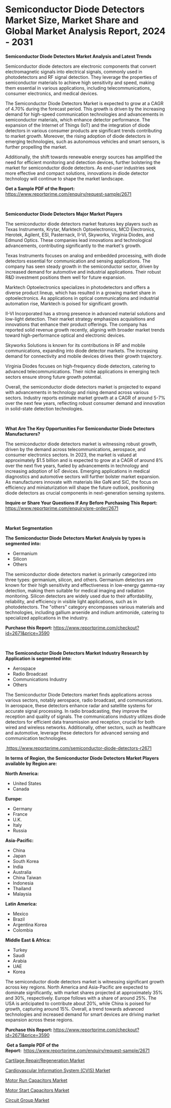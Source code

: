 <p><h1>Semiconductor Diode Detectors Market Size, Market Share and Global Market Analysis Report, 2024 - 2031</h1></p><p><strong>Semiconductor Diode Detectors Market Analysis and Latest Trends</strong></p>
<p><p>Semiconductor diode detectors are electronic components that convert electromagnetic signals into electrical signals, commonly used in photodetectors and RF signal detection. They leverage the properties of semiconductor materials to achieve high sensitivity and speed, making them essential in various applications, including telecommunications, consumer electronics, and medical devices.</p><p>The Semiconductor Diode Detectors Market is expected to grow at a CAGR of 4.70% during the forecast period. This growth is driven by the increasing demand for high-speed communication technologies and advancements in semiconductor materials, which enhance detector performance. The expansion of the Internet of Things (IoT) and the integration of diode detectors in various consumer products are significant trends contributing to market growth. Moreover, the rising adoption of diode detectors in emerging technologies, such as autonomous vehicles and smart sensors, is further propelling the market.</p><p>Additionally, the shift towards renewable energy sources has amplified the need for efficient monitoring and detection devices, further bolstering the market for semiconductor diode detectors. As end-user industries seek more effective and compact solutions, innovations in diode detector technology will continue to shape the market landscape.</p></p>
<p><strong>Get a Sample PDF of the Report:&nbsp;</strong> <a href="https://www.reportprime.com/enquiry/request-sample/2671">https://www.reportprime.com/enquiry/request-sample/2671</a></p>
<p>&nbsp;</p>
<p><strong>Semiconductor Diode Detectors Major Market Players</strong></p>
<p><p>The semiconductor diode detectors market features key players such as Texas Instruments, Krytar, Marktech Optoelectronics, MCD Electronics, Herotek, Agilent, ESI, Pasternack, II-VI, Skyworks, Virginia Diodes, and Edmund Optics. These companies lead innovations and technological advancements, contributing significantly to the market's growth.</p><p>Texas Instruments focuses on analog and embedded processing, with diode detectors essential for communication and sensing applications. The company has seen steady growth in the semiconductor sector, driven by increased demand for automotive and industrial applications. Their robust R&D investment positions them well for future expansion.</p><p>Marktech Optoelectronics specializes in photodetectors and offers a diverse product lineup, which has resulted in a growing market share in optoelectronics. As applications in optical communications and industrial automation rise, Marktech is poised for significant growth.</p><p>II-VI Incorporated has a strong presence in advanced material solutions and low-light detection. Their market strategy emphasizes acquisitions and innovations that enhance their product offerings. The company has reported solid revenue growth recently, aligning with broader market trends toward high-performance optical and electronic devices.</p><p>Skyworks Solutions is known for its contributions in RF and mobile communications, expanding into diode detector markets. The increasing demand for connectivity and mobile devices drives their growth trajectory.</p><p>Virginia Diodes focuses on high-frequency diode detectors, catering to advanced telecommunications. Their niche applications in emerging tech sectors ensure strong future growth potential.</p><p>Overall, the semiconductor diode detectors market is projected to expand with advancements in technology and rising demand across various sectors. Industry reports estimate market growth at a CAGR of around 5-7% over the next few years, reflecting robust consumer demand and innovation in solid-state detection technologies.</p></p>
<p>&nbsp;</p>
<p><strong>What Are The Key Opportunities For Semiconductor Diode Detectors Manufacturers?</strong></p>
<p><p>The semiconductor diode detectors market is witnessing robust growth, driven by the demand across telecommunications, aerospace, and consumer electronics sectors. In 2023, the market is valued at approximately $1.5 billion and is expected to grow at a CAGR of around 8% over the next five years, fueled by advancements in technology and increasing adoption of IoT devices. Emerging applications in medical diagnostics and automotive sectors will further bolster market expansion. As manufacturers innovate with materials like GaN and SiC, the focus on efficiency and miniaturization will shape the future outlook, positioning diode detectors as crucial components in next-generation sensing systems.</p></p>
<p><strong>Inquire or Share Your Questions If Any Before Purchasing This Report:</strong> <a href="https://www.reportprime.com/enquiry/pre-order/2671">https://www.reportprime.com/enquiry/pre-order/2671</a></p>
<p>&nbsp;</p>
<p><strong>Market Segmentation</strong></p>
<p><strong>The Semiconductor Diode Detectors Market Analysis by types is segmented into:</strong></p>
<p><ul><li>Germanium</li><li>Silicon</li><li>Others</li></ul></p>
<p><p>The semiconductor diode detectors market is primarily categorized into three types: germanium, silicon, and others. Germanium detectors are known for their high sensitivity and effectiveness in low-energy gamma-ray detection, making them suitable for medical imaging and radiation monitoring. Silicon detectors are widely used due to their affordability, reliability, and efficiency in visible light applications, such as in photodetectors. The "others" category encompasses various materials and technologies, including gallium arsenide and indium antimonide, catering to specialized applications in the industry.</p></p>
<p><strong>Purchase this Report:&nbsp;</strong><a href="https://www.reportprime.com/checkout?id=2671&price=3590">https://www.reportprime.com/checkout?id=2671&price=3590</a></p>
<p>&nbsp;</p>
<p><strong>The Semiconductor Diode Detectors Market Industry Research by Application is segmented into:</strong></p>
<p><ul><li>Aerospace</li><li>Radio Broadcast</li><li>Communications Industry</li><li>Others</li></ul></p>
<p><p>The Semiconductor Diode Detectors market finds applications across various sectors, notably aerospace, radio broadcast, and communications. In aerospace, these detectors enhance radar and satellite systems for accurate signal processing. In radio broadcasting, they improve the reception and quality of signals. The communications industry utilizes diode detectors for efficient data transmission and reception, crucial for both wired and wireless networks. Additionally, other sectors, such as healthcare and automotive, leverage these detectors for advanced sensing and communication technologies.</p></p>
<p><a href="https://www.reportprime.com/semiconductor-diode-detectors-r2671">&nbsp;https://www.reportprime.com/semiconductor-diode-detectors-r2671</a></p>
<p><strong>In terms of Region, the Semiconductor Diode Detectors Market Players available by Region are:</strong></p>
<p>
    <p> <strong> North America: </strong>
        <ul>
            <li>United States</li>
            <li>Canada</li>
        </ul>
        </p> 
    <p> <strong> Europe: </strong>
        <ul>
            <li>Germany</li>
            <li>France</li>
            <li>U.K.</li>
            <li>Italy</li>
            <li>Russia</li>
        </ul>
        </p> 
    <p> <strong> Asia-Pacific: </strong>
        <ul>
            <li>China</li>
            <li>Japan</li>
            <li>South Korea</li>
            <li>India</li>
            <li>Australia</li>
            <li>China Taiwan</li>
            <li>Indonesia</li>
            <li>Thailand</li>
            <li>Malaysia</li>
        </ul>
        </p> 
    <p> <strong> Latin America: </strong>
        <ul>
            <li>Mexico</li>
            <li>Brazil</li>
            <li>Argentina Korea</li>
            <li>Colombia</li>
        </ul>
        </p> 
    <p> <strong> Middle East & Africa: </strong>
        <ul>
            <li>Turkey</li>
            <li>Saudi</li>
            <li>Arabia</li>
            <li>UAE</li>
            <li>Korea</li>
        </ul>
    </p>
    </p>
<p><p>The semiconductor diode detectors market is witnessing significant growth across key regions. North America and Asia-Pacific are expected to dominate significantly, with market shares projected at approximately 35% and 30%, respectively. Europe follows with a share of around 25%. The USA is anticipated to contribute about 20%, while China is poised for growth, capturing around 15%. Overall, a trend towards advanced technologies and increased demand for smart devices are driving market expansion across these regions.</p></p>
<p><strong>Purchase this Report: </strong><a href="https://www.reportprime.com/checkout?id=2671&price=3590">https://www.reportprime.com/checkout?id=2671&price=3590</a></p>
<p>&nbsp;<strong>Get a Sample PDF of the Report:&nbsp;&nbsp;</strong><a href="https://www.reportprime.com/enquiry/request-sample/2671">https://www.reportprime.com/enquiry/request-sample/2671</a></p>
<p><strong></strong></p>
<p><p><a href="https://issuu.com/reportprime-2/docs/cartilage-repairregeneration-market_c94b3286b1c3ea">Cartilage Repair/Regeneration Market</a></p><p><a href="https://issuu.com/reportprime-2/docs/cardiovascular-information-system-c_e193f95a365edf">Cardiovascular Information System (CVIS) Market</a></p><p><a href="https://www.linkedin.com/pulse/motor-run-capacitors-market-global-regional-analysis-a0tme?trackingId=Mr%2B5CpJ9QaK9ZSPbwfhH1w%3D%3D">Motor Run Capacitors Market</a></p><p><a href="https://www.linkedin.com/pulse/role-motor-start-capacitors-market-applications-air-conditionerspowered-tnvle?trackingId=7%2Fb2wuWoTX2K%2FHJrN8tngA%3D%3D">Motor Start Capacitors Market</a></p><p><a href="https://github.com/MonroeBullock54/Market-Research-Report-List-1/blob/main/circuit-group-market.md">Circuit Group Market</a></p></p>